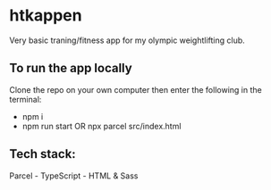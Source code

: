 # htkappen
Very basic traning/fitness app for my olympic weightlifting club.



## To run the app locally

Clone the repo on your own computer then enter the following in the terminal:

- npm i
- npm run start OR npx parcel src/index.html 

## Tech stack:
Parcel - TypeScript - HTML & Sass
